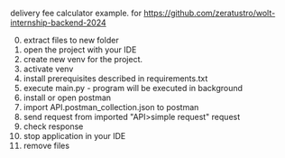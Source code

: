 delivery fee calculator example. for https://github.com/zeratustro/wolt-internship-backend-2024 

0) extract files to new folder
1) open the project with your IDE
2) create new venv for the project. 
3) activate venv
4) install prerequisites described in requirements.txt
5) execute main.py - program will be executed in background
6) install or open postman
7) import API.postman_collection.json to postman
8) send request from imported "API>simple request" request
9) check response
10) stop application in your IDE
11) remove files
